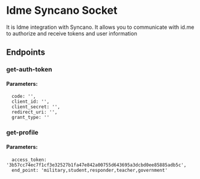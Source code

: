 # Idme Syncano Socket

It is Idme integration with Syncano. It allows you to communicate with id.me to authorize and receive tokens and user information

## Endpoints

### get-auth-token

#### Parameters:

      code: '',
      client_id: '',
      client_secret: '',
      redirect_uri: '',
      grant_type: ''


### get-profile

#### Parameters:

      access_token: '3b57cc74ec7f1cf3e32527b1fa47e842a00755d643695a3dcbd0ee85885adb5c',
      end_point: 'military,student,responder,teacher,government'

